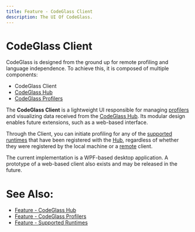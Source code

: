 ```yaml
---
title: Feature - CodeGlass Client
description: The UI Of CodeGlass.
---
```


# CodeGlass Client

CodeGlass is designed from the ground up for remote profiling and language independence. To achieve this, it is composed of multiple components:
- CodeGlass Client
- [CodeGlass Hub](CodeGlassHub.md)
- [CodeGlass Profilers](CodeGlassProfilers.md)

The **CodeGlass Client** is a lightweight UI responsible for managing [profilers](CodeGlassProfilers.md) and visualizing data received from the [CodeGlass Hub](CodeGlassHub.md). Its modular design enables future extensions, such as a web-based interface.

Through the Client, you can initiate profiling for any of the [supported runtimes](supportedruntimes.md) that have been registered with the [Hub](CodeGlassHub.md), regardless of whether they were registered by the local machine or a [remote](CodeGlassHub.md#remote-hub) client.

The current implementation is a WPF-based desktop application. A prototype of a web-based client also exists and may be released in the future.

# See Also:
- [Feature - CodeGlass Hub](CodeGlassHub.md)
- [Feature - CodeGlass Profilers](CodeGlassProfilers.md)
- [Feature - Supported Runtimes](supportedruntimes.md)
